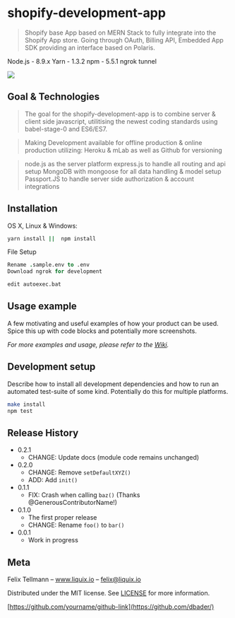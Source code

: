 # shopify-development-app
> Shopify base App based on MERN Stack to fully integrate into the Shopify App store. Going through OAuth, Billing API, Embedded App SDK providing an interface based on Polaris.


Node.js - 8.9.x
Yarn - 1.3.2
npm - 5.5.1
ngrok tunnel

![](header.png)

## Goal & Technologies

> The goal for the shopify-development-app is to combine server & client side javascript, utilitising the newest coding standards using babel-stage-0 and ES6/ES7.

> Making Development available for offline production & online production utilizing:
Heroku & mLab as well as Github for versioning

> node.js as the server platform
> express.js to handle all routing and api setup
> MongoDB with mongoose for all data handling & model setup
> Passport.JS to handle server side authorization & account integrations
>

## Installation

OS X, Linux & Windows:

```sh
yarn install ||  npm install
```

File Setup

```fs
Rename .sample.env to .env
Download ngrok for development
```

```sh
edit autoexec.bat
```

## Usage example

A few motivating and useful examples of how your product can be used. Spice this up with code blocks and potentially more screenshots.

_For more examples and usage, please refer to the [Wiki][wiki]._

## Development setup

Describe how to install all development dependencies and how to run an automated test-suite of some kind. Potentially do this for multiple platforms.

```sh
make install
npm test
```

## Release History

* 0.2.1
    * CHANGE: Update docs (module code remains unchanged)
* 0.2.0
    * CHANGE: Remove `setDefaultXYZ()`
    * ADD: Add `init()`
* 0.1.1
    * FIX: Crash when calling `baz()` (Thanks @GenerousContributorName!)
* 0.1.0
    * The first proper release
    * CHANGE: Rename `foo()` to `bar()`
* 0.0.1
    * Work in progress

## Meta

Felix Tellmann – www.liquix.io – felix@liquix.io

Distributed under the MIT license. See [LICENSE](https://github.com/FelixTellmann/shopify-development-app/blob/combined/LICENSE) for more information.

[https://github.com/yourname/github-link](https://github.com/dbader/)


<!-- Markdown link & img dfn's -->
[node-url]: https://npmjs.org/package/datadog-metrics
[node-downloads]: https://img.shields.io/npm/dm/datadog-metrics.svg?style=flat-square
[travis-image]: https://img.shields.io/travis/dbader/node-datadog-metrics/master.svg?style=flat-square
[travis-url]: https://travis-ci.org/dbader/node-datadog-metrics
[wiki]: https://github.com/yourname/yourproject/wiki